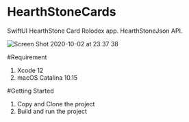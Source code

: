 # HearthStoneCards
SwiftUI HearthStone Card Rolodex app. HearthStoneJson API.


![Screen Shot 2020-10-02 at 23 37 38](https://user-images.githubusercontent.com/65219445/94935696-53477000-0508-11eb-8a92-3a7b8334ec7f.png)

#Requirement

1. Xcode 12
2. macOS Catalina 10.15

#Getting Started

1. Copy and Clone the project
2. Build and run the project
